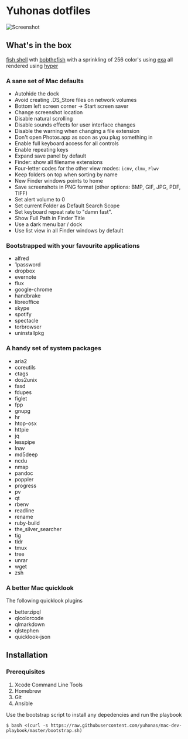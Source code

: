# Yuhonas dotfiles 

![Screenshot](https://user-images.githubusercontent.com/4928/42144028-23783e6c-7dfc-11e8-8edd-6b69552c32b8.png)

## What's in the box

[fish shell](https://fishshell.com/) wth [bobthefish](https://github.com/oh-my-fish/theme-bobthefish) with a sprinkling of 256 color's using [exa](https://github.com/ogham/exa) all rendered using [hyper](https://hyper.is/)

### A sane set of Mac defaults 

* Autohide the dock
* Avoid creating .DS_Store files on network volumes
* Bottom left screen corner → Start screen saver
* Change screenshot location
* Disable natural scrolling
* Disable sounds effects for user interface changes
* Disable the warning when changing a file extension
* Don't open Photos.app as soon as you plug something in
* Enable full keyboard access for all controls
* Enable repeating keys
* Expand save panel by default
* Finder: show all filename extensions
* Four-letter codes for the other view modes: `icnv`, `clmv`, `Flwv`
* Keep folders on top when sorting by name
* New Finder windows points to home
* Save screenshots in PNG format (other options: BMP, GIF, JPG, PDF, TIFF)
* Set alert volume to 0
* Set current Folder as Default Search Scope
* Set keyboard repeat rate to "damn fast".
* Show Full Path in Finder Title
* Use a dark menu bar / dock
* Use list view in all Finder windows by default

### Bootstrapped with your favourite applications

* alfred
* 1password
* dropbox
* evernote
* flux
* google-chrome
* handbrake
* libreoffice
* skype
* spotify
* spectacle
* torbrowser
* uninstallpkg

### A handy set of system packages

* aria2
* coreutils
* ctags
* dos2unix
* fasd
* fdupes
* figlet
* fpp
* gnupg
* hr
* htop-osx
* httpie
* jq
* lesspipe
* lnav
* md5deep
* ncdu
* nmap
* pandoc
* poppler
* progress
* pv
* qt
* rbenv
* readline
* rename
* ruby-build
* the_silver_searcher
* tig
* tldr
* tmux
* tree
* unrar
* wget
* zsh

### A better Mac quicklook 

The following quicklook plugins

* betterzipql
* qlcolorcode
* qlmarkdown
* qlstephen
* quicklook-json

## Installation

### Prerequisites

1. Xcode Command Line Tools
1. Homebrew
1. Git
1. Ansible

Use the bootstrap script to install any depedencies and run the playbook

```
$ bash <(curl -s https://raw.githubusercontent.com/yuhonas/mac-dev-playbook/master/bootstrap.sh)
````
